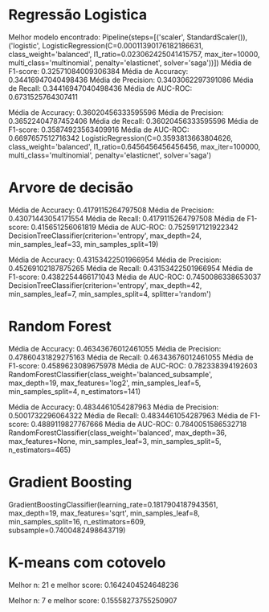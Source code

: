 # Regressão Logistica
Melhor modelo encontrado: Pipeline(steps=[('scaler', StandardScaler()),
                ('logistic',
                 LogisticRegression(C=0.00011390176182186631,
                                    class_weight='balanced',
                                    l1_ratio=0.023062425041415757,
                                    max_iter=10000, multi_class='multinomial',
                                    penalty='elasticnet', solver='saga'))])
Média de F1-score: 0.32571084009306384
Média de Accuracy: 0.34416947040498436
Média de Precision: 0.3403062297391086
Média de Recall: 0.34416947040498436
Média de AUC-ROC: 0.6731525764307411


Média de Accuracy: 0.36020456333595596
Média de Precision: 0.36522404787452406
Média de Recall: 0.36020456333595596
Média de F1-score: 0.35874923563409916
Média de AUC-ROC: 0.6697657512716342
LogisticRegression(C=0.3593813663804626, class_weight='balanced',
                   l1_ratio=0.6456456456456456, max_iter=100000,
                   multi_class='multinomial', penalty='elasticnet',
                   solver='saga')

# Arvore de decisão
Média de Accuracy: 0.4179115264797508
Média de Precision: 0.43071443054171554
Média de Recall: 0.4179115264797508
Média de F1-score: 0.415651256061819
Média de AUC-ROC: 0.7525917121922342
DecisionTreeClassifier(criterion='entropy', max_depth=24, min_samples_leaf=33,
                       min_samples_split=19)

Média de Accuracy: 0.43153422501966954
Média de Precision: 0.45269102187875265
Média de Recall: 0.43153422501966954
Média de F1-score: 0.4382254466171043
Média de AUC-ROC: 0.7450086338653037
DecisionTreeClassifier(criterion='entropy', max_depth=42, min_samples_leaf=7,
                       min_samples_split=4, splitter='random')
# Random Forest

Média de Accuracy: 0.46343676012461055
Média de Precision: 0.47860431829275163
Média de Recall: 0.46343676012461055
Média de F1-score: 0.4589623089675978
Média de AUC-ROC: 0.782338394192603
RandomForestClassifier(class_weight='balanced_subsample', max_depth=19,
                       max_features='log2', min_samples_leaf=5,
                       min_samples_split=4, n_estimators=141)

Média de Accuracy: 0.4834461054287963
Média de Precision: 0.5001732296064322
Média de Recall: 0.4834461054287963
Média de F1-score: 0.4889119827767666
Média de AUC-ROC: 0.7840051586532718
RandomForestClassifier(class_weight='balanced', max_depth=36, max_features=None,
                       min_samples_leaf=3, min_samples_split=5,
                       n_estimators=465)


# Gradient Boosting

GradientBoostingClassifier(learning_rate=0.1817904187943561, max_depth=19,
                           max_features='sqrt', min_samples_leaf=8,
                           min_samples_split=16, n_estimators=609,
                           subsample=0.7400482498643719)


# K-means com cotovelo

Melhor n: 21 e melhor score: 0.1642404524648236

Melhor n: 7 e melhor score: 0.15558273755250907
